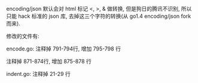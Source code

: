 encoding/json 默认会对 html 标记 <, >, & 做转换, 但是狗日的腾讯不识别, 所以只能 hack 标准的
json 库, 去掉这三个字符的转换(从 go1.4 encoding/json fork 而来).

修改的文件有:

encode.go:
注释掉 791-794行, 增加 795-798 行

注释掉 871-874行, 增加 875-878 行

indent.go:
注释掉 21-29 行
